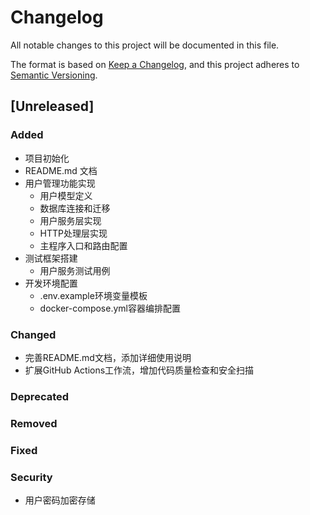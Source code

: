 # Changelog

All notable changes to this project will be documented in this file.

The format is based on [Keep a Changelog](https://keepachangelog.com/en/1.0.0/),
and this project adheres to [Semantic Versioning](https://semver.org/spec/v2.0.0.html).

## [Unreleased]

### Added
- 项目初始化
- README.md 文档
- 用户管理功能实现
  - 用户模型定义
  - 数据库连接和迁移
  - 用户服务层实现
  - HTTP处理层实现
  - 主程序入口和路由配置
- 测试框架搭建
  - 用户服务测试用例
- 开发环境配置
  - .env.example环境变量模板
  - docker-compose.yml容器编排配置

### Changed
- 完善README.md文档，添加详细使用说明
- 扩展GitHub Actions工作流，增加代码质量检查和安全扫描

### Deprecated

### Removed

### Fixed

### Security
- 用户密码加密存储

